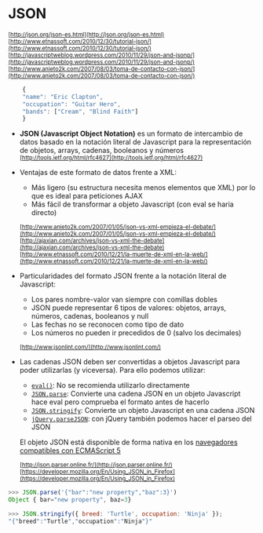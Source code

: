 # JSON

<sup>[http://json.org/json-es.html](http://json.org/json-es.html)</sup>  
<sup>[http://www.etnassoft.com/2010/12/30/tutorial-json/](http://www.etnassoft.com/2010/12/30/tutorial-json/)</sup>  
<sup>[http://javascriptweblog.wordpress.com/2010/11/29/json-and-jsonp/](http://javascriptweblog.wordpress.com/2010/11/29/json-and-jsonp/)</sup>  
<sup>[http://www.anieto2k.com/2007/08/03/toma-de-contacto-con-json/](http://www.anieto2k.com/2007/08/03/toma-de-contacto-con-json/)</sup>  

```javascript
    {
    "name": "Eric Clapton",
    "occupation": "Guitar Hero",
    "bands": ["Cream", "Blind Faith"]
    }
```

- **JSON (Javascript Object Notation)** es un formato de intercambio de datos basado en la notación literal de Javascript para la representación de objetos, arrays, cadenas, booleanos y números  
<sup>[http://tools.ietf.org/html/rfc4627](http://tools.ietf.org/html/rfc4627)</sup>

- Ventajas de este formato de datos frente a XML:
    - Más ligero (su estructura necesita menos elementos que XML) por lo que es ideal para peticiones AJAX
    - Más fácil de transformar a objeto Javascript (con eval se haria directo)

    <sup>[http://www.anieto2k.com/2007/01/05/json-vs-xml-empieza-el-debate/](http://www.anieto2k.com/2007/01/05/json-vs-xml-empieza-el-debate/)</sup>  
    <sup>[http://ajaxian.com/archives/json-vs-xml-the-debate](http://ajaxian.com/archives/json-vs-xml-the-debate)</sup>  
    <sup>[http://www.etnassoft.com/2010/12/21/la-muerte-de-xml-en-la-web/](http://www.etnassoft.com/2010/12/21/la-muerte-de-xml-en-la-web/)</sup>  

- Particularidades del formato JSON frente a la notación literal de Javascript:
    - Los pares nombre-valor van siempre con comillas dobles
    - JSON puede representar 6 tipos de valores: objetos, arrays, números, cadenas,
    booleanos y null
    - Las fechas no se reconocen como tipo de dato
    - Los números no pueden ir precedidos de 0 (salvo los decimales)

    <sup>[http://www.jsonlint.com/](http://www.jsonlint.com/)</sup>

- Las cadenas JSON deben ser convertidas a objetos Javascript para poder utilizarlas (y viceversa). 
Para ello podemos utilizar:  
    - [`eval()`](https://developer.mozilla.org/en-US/docs/Web/JavaScript/Reference/Global_Objects/eval): No se recomienda utilizarlo directamente  
    - [`JSON.parse`](https://developer.mozilla.org/en-US/docs/Web/JavaScript/Reference/Global_Objects/JSON/parse): Convierte una cadena JSON en un objeto Javascript  
         hace eval pero comprueba el formato antes de hacerlo  
    - [`JSON.stringify`](https://developer.mozilla.org/en-US/docs/Web/JavaScript/Reference/Global_Objects/JSON/stringify): Convierte un objeto Javascript en una cadena JSON
    - [`jQuery.parseJSON`](http://api.jquery.com/jQuery.parseJSON/): con jQuery también podemos hacer el parseo del JSON

    El objeto JSON está disponible de forma nativa en los [navegadores compatibles con ECMAScript 5](http://kangax.github.io/compat-table/es5/)  

    <sup>[http://json.parser.online.fr/](http://json.parser.online.fr/)</sup>  
    <sup>[https://developer.mozilla.org/En/Using_JSON_in_Firefox](https://developer.mozilla.org/En/Using_JSON_in_Firefox)</sup>  

```javascript
>>> JSON.parse('{"bar":"new property","baz":3}')
Object { bar="new property", baz=3}
```

```javascript
>>> JSON.stringify({ breed: 'Turtle', occupation: 'Ninja' });
"{"breed":"Turtle","occupation":"Ninja"}"
```



